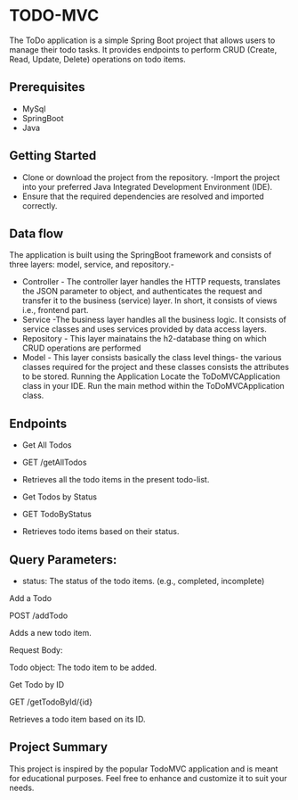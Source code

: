 # TODO-MVC
The ToDo application is a simple Spring Boot project that allows users to manage their todo tasks. It provides endpoints to perform CRUD (Create, Read, Update, Delete) operations on todo items.

## Prerequisites
* MySql
* SpringBoot
* Java
## Getting Started
- Clone or download the project from the repository.
-Import the project into your preferred Java Integrated Development Environment (IDE).
- Ensure that the required dependencies are resolved and imported correctly.
## Data flow
The application is built using the SpringBoot framework and consists of three layers: model, service, and repository.-

- Controller - The controller layer handles the HTTP requests, translates the JSON parameter to object, and authenticates the request and transfer it to the business (service) layer. In short, it consists of views i.e., frontend part.
- Service -The business layer handles all the business logic. It consists of service classes and uses services provided by data access layers.
- Repository - This layer mainatains the h2-database thing on which CRUD operations are performed
- Model - This layer consists basically the class level things- the various classes required for the project and these classes consists the attributes to be stored.
Running the Application
Locate the ToDoMVCApplication class in your IDE.
Run the main method within the ToDoMVCApplication class.
## Endpoints

- Get All Todos
- GET /getAllTodos
- Retrieves all the todo items in the present todo-list.

- Get Todos by Status
- GET TodoByStatus
- Retrieves todo items based on their status.

## Query Parameters:

- status: The status of the todo items. (e.g., completed, incomplete)

Add a Todo

POST /addTodo

Adds a new todo item.

Request Body:

Todo object: The todo item to be added.

Get Todo by ID

GET /getTodoById/{id}

Retrieves a todo item based on its ID.

## Project Summary
This project is inspired by the popular TodoMVC application and is meant for educational purposes. Feel free to enhance and customize it to suit your needs.
